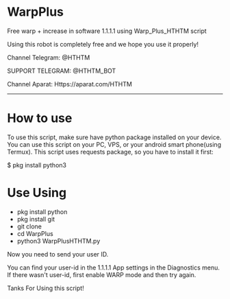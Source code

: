 # WarpPlus
Free warp + increase in software 1.1.1.1 using Warp_Plus_HTHTM script


Using this robot is completely free and we hope you use it properly!

Channel Telegram: @HTHTM

SUPPORT TELEGRAM: @HTHTM_BOT

Channel Aparat: Https://aparat.com/HTHTM

---------------------------

# How to use
To use this script, make sure have python package installed on your device. You can use this script on your PC, VPS, or your android smart phone(using Termux). This script uses requests package, so you have to install it first:

$ pkg install python3


# Use Using

* pkg install python
* pkg install git
* git clone 
* cd WarpPlus
* python3 WarpPlusHTHTM.py


Now you need to send your user ID.

You can find your user-id in the 1.1.1.1 App settings in the Diagnostics menu. If there wasn't user-id, first enable WARP mode and then try again.


Tanks For Using this script!


